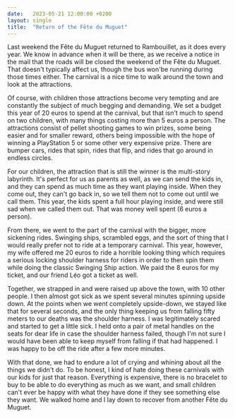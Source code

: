```yaml
---
date:   2023-05-21 12:00:00 +0200
layout: single
title:  "Return of the Fête du Muguet"
---
```

Last weekend the Fête du Muguet returned to Rambouillet, as it does every year. We know in advance when it will be there, as we receive a notice in the mail that the roads will be closed the weekend of the Fête du Muguet. That doesn't typically affect us, though the bus won'be running during those times either. The carnival is a nice time to walk around the town and look at the attractions.

Of course, with children those attractions become very tempting and are constantly the subject of much begging and demanding. We set a budget this year of 20 euros to spend at the carnival, but that isn't much to spend on two children, with many things costing more than 5 euros a person. The attractions consist of pellet shooting games to win prizes, some being easier and for smaller reward, others being impossible with the hope of winning a PlayStation 5 or some other very expensive prize. There are bumper cars, rides that spin, rides that flip, and rides that go around in endless circles.

For our children, the attraction that is still the winner is the multi-story labyrinth. It's perfect for us as parents as well, as we can send the kids in, and they can spend as much time as they want playing inside. When they come out, they can't go back in, so we tell them not to come out until we call them. This year, the kids spent a full hour playing inside, and were still sad when we called them out. That was money well spent (6 euros a person).

From there, we went to the part of the carnival with the bigger, more sickening rides. Swinging ships, scrambled eggs, and the sort of thing that I would really prefer not to ride at a temporary carnival. This year, however, my wife offered me 20 euros to ride a horrible looking thing which requires a serious locking shoulder harness for riders in order to then spin them while doing the classic Swinging Ship action. We paid the 8 euros for my ticket, and our friend Léo got a ticket as well.

Together, we strapped in and were raised up above the town, with 10 other people. I then almost got sick as we spent several minutes spinning upside down. At the points when we went completely upside-down, we stayed like that for several seconds, and the only thing keeping us from falling fifty meters to our deaths was the shoulder harness. I was legitimately scared and started to get a little sick. I held onto a pair of metal handles on the seats for dear life in case the shoulder harness failed, though I'm not sure I would have been able to keep myself from falling if that had happened. I was happy to be off the ride after a few more minutes.

With that done, we had to endure a lot of crying and whining about all the things we didn't do. To be honest, I kind of hate doing these carnivals with our kids for just that reason. Everything is expensive, there is no bracelet to buy to be able to do everything as much as we want, and small children can't ever be happy with what they have done if they see something else they want. We walked home and I lay down to recover from another Fête du Muguet.